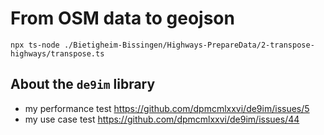 # From OSM data to geojson

```
npx ts-node ./Bietigheim-Bissingen/Highways-PrepareData/2-transpose-highways/transpose.ts
```

## About the `de9im` library

- my performance test https://github.com/dpmcmlxxvi/de9im/issues/5
- my use case test https://github.com/dpmcmlxxvi/de9im/issues/44
